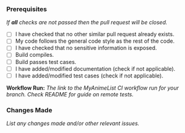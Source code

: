 ### Prerequisites
*If **all** checks are not passed then the pull request will be closed.*
- [ ] I have checked that no other similar pull request already exists.
- [ ] My code follows the general code style as the rest of the code.
- [ ] I have checked that no sensitive information is exposed.
- [ ] Build compiles.
- [ ] Build passes test cases.
- [ ] I have added/modified documentation (check if not applicable).
- [ ] I have added/modified test cases (check if not applicable).

**Workflow Run:** *The link to the MyAnimeList CI workflow run for your branch. Check README for guide on remote tests.*


### Changes Made
*List any changes made and/or other relevant issues.*

